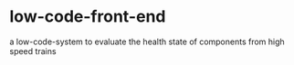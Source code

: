 # low-code-front-end
a low-code-system to evaluate the health state of components from high speed trains
